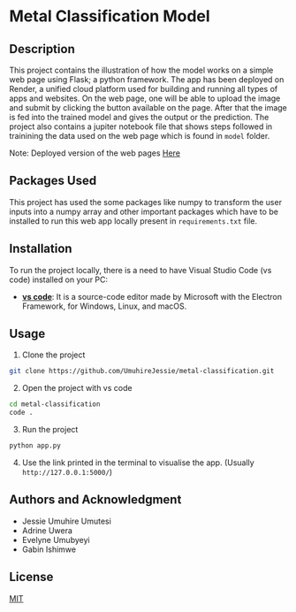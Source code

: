# Metal Classification Model



## Description

This project contains the illustration of how the model works on a simple web page using Flask; a python framework. The app has been deployed on Render, a unified cloud platform used for building and running all types of apps and websites. On the web page, one will be able to upload the image and submit by clicking the button available on the page. After that the image is fed into the trained model and gives the output or the prediction. The project also contains a jupiter notebook file that shows steps followed in trainining the data used on the web page which is found in `model` folder. 

Note: Deployed version of the web pages [Here](https://metal-classification-vsk4.onrender.com/)

## Packages Used

This project has used the some packages like numpy to transform the user inputs into a numpy array and other important packages which have to be installed to run this web app locally present in `requirements.txt` file. 

## Installation

To run the project locally, there is a need to have Visual Studio Code (vs code) installed on your PC:

- **[vs code](https://code.visualstudio.com/download)**: It is a source-code editor made by Microsoft with the Electron Framework, for Windows, Linux, and macOS.

## Usage


1. Clone the project 

``` bash
git clone https://github.com/UmuhireJessie/metal-classification.git

```

2. Open the project with vs code

``` bash
cd metal-classification
code .
```

3. Run the project

``` bash
python app.py
```

4. Use the link printed in the terminal to visualise the app. (Usually `http://127.0.0.1:5000/`)


## Authors and Acknowledgment

- Jessie Umuhire Umutesi
- Adrine Uwera
- Evelyne Umubyeyi
- Gabin Ishimwe

## License
[MIT](https://choosealicense.com/licenses/mit/)
